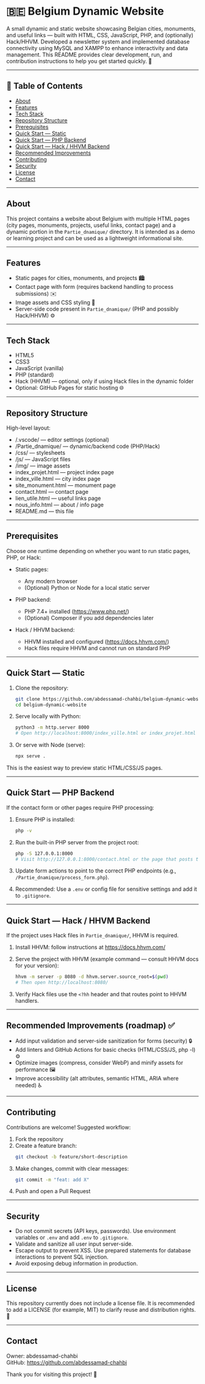 # 🇧🇪 Belgium Dynamic Website

A small dynamic and static website showcasing Belgian cities, monuments, and useful links — built with HTML, CSS, JavaScript, PHP, and (optionally) Hack/HHVM.
Developed a newsletter system and implemented database connectivity using MySQL and XAMPP to enhance interactivity and data management.
This README provides clear development, run, and contribution instructions to help you get started quickly. 🚀

---

## 📌 Table of Contents

- [About](#about)
- [Features](#features)
- [Tech Stack](#tech-stack)
- [Repository Structure](#repository-structure)
- [Prerequisites](#prerequisites)
- [Quick Start — Static](#quick-start---static)
- [Quick Start — PHP Backend](#quick-start---php-backend)
- [Quick Start — Hack / HHVM Backend](#quick-start---hack--hhvm-backend)
- [Recommended Improvements](#recommended-improvements)
- [Contributing](#contributing)
- [Security](#security)
- [License](#license)
- [Contact](#contact)

---

## About

This project contains a website about Belgium with multiple HTML pages (city pages, monuments, projects, useful links, contact page) and a dynamic portion in the `Partie_dnamique/` directory. It is intended as a demo or learning project and can be used as a lightweight informational site.

---

## Features

- Static pages for cities, monuments, and projects 🏙️  
- Contact page with form (requires backend handling to process submissions) ✉️  
- Image assets and CSS styling 🎨  
- Server-side code present in `Partie_dnamique/` (PHP and possibly Hack/HHVM) ⚙️

---

## Tech Stack

- HTML5  
- CSS3  
- JavaScript (vanilla)  
- PHP (standard)  
- Hack (HHVM) — optional, only if using Hack files in the dynamic folder  
- Optional: GitHub Pages for static hosting 🌐

---

## Repository Structure

High-level layout:

- /.vscode/ — editor settings (optional)  
- /Partie_dnamique/ — dynamic/backend code (PHP/Hack)  
- /css/ — stylesheets  
- /js/ — JavaScript files  
- /img/ — image assets  
- index_projet.html — project index page  
- index_ville.html — city index page  
- site_monument.html — monument page  
- contact.html — contact page  
- lien_utile.html — useful links page  
- nous_info.html — about / info page  
- README.md — this file

---

## Prerequisites

Choose one runtime depending on whether you want to run static pages, PHP, or Hack:

- Static pages:
  - Any modern browser
  - (Optional) Python or Node for a local static server

- PHP backend:
  - PHP 7.4+ installed (https://www.php.net/)
  - (Optional) Composer if you add dependencies later

- Hack / HHVM backend:
  - HHVM installed and configured (https://docs.hhvm.com/)
  - Hack files require HHVM and cannot run on standard PHP

---

## Quick Start — Static

1. Clone the repository:
   ```bash
   git clone https://github.com/abdessamad-chahbi/belgium-dynamic-website.git
   cd belgium-dynamic-website
   ```

2. Serve locally with Python:
   ```bash
   python3 -m http.server 8000
   # Open http://localhost:8000/index_ville.html or index_projet.html
   ```

3. Or serve with Node (serve):
   ```bash
   npx serve .
   ```

This is the easiest way to preview static HTML/CSS/JS pages.

---

## Quick Start — PHP Backend

If the contact form or other pages require PHP processing:

1. Ensure PHP is installed:
   ```bash
   php -v
   ```

2. Run the built-in PHP server from the project root:
   ```bash
   php -S 127.0.0.1:8000
   # Visit http://127.0.0.1:8000/contact.html or the page that posts to PHP handlers
   ```

3. Update form actions to point to the correct PHP endpoints (e.g., `/Partie_dnamique/process_form.php`).

4. Recommended: Use a `.env` or config file for sensitive settings and add it to `.gitignore`.

---

## Quick Start — Hack / HHVM Backend

If the project uses Hack files in `Partie_dnamique/`, HHVM is required.

1. Install HHVM: follow instructions at https://docs.hhvm.com/  
2. Serve the project with HHVM (example command — consult HHVM docs for your version):
   ```bash
   hhvm -m server -p 8080 -d hhvm.server.source_root=$(pwd)
   # Then open http://localhost:8080/
   ```

3. Verify Hack files use the `<?hh` header and that routes point to HHVM handlers.

---

## Recommended Improvements (roadmap) ✅

- Add input validation and server-side sanitization for forms (security) 🔒  
- Add linters and GitHub Actions for basic checks (HTML/CSS/JS, php -l) ⚙️  
- Optimize images (compress, consider WebP) and minify assets for performance 🖼️  
- Improve accessibility (alt attributes, semantic HTML, ARIA where needed) ♿

---

## Contributing

Contributions are welcome! Suggested workflow:

1. Fork the repository  
2. Create a feature branch:
   ```bash
   git checkout -b feature/short-description
   ```
3. Make changes, commit with clear messages:
   ```bash
   git commit -m "feat: add X"
   ```
4. Push and open a Pull Request
---

## Security

- Do not commit secrets (API keys, passwords). Use environment variables or `.env` and add `.env` to `.gitignore`.  
- Validate and sanitize all user input server-side.  
- Escape output to prevent XSS. Use prepared statements for database interactions to prevent SQL injection.  
- Avoid exposing debug information in production.

---

## License

This repository currently does not include a license file. It is recommended to add a LICENSE (for example, MIT) to clarify reuse and distribution rights. 📜

---

## Contact

Owner: abdessamad-chahbi  
GitHub: https://github.com/abdessamad-chahbi

Thank you for visiting this project! 🙌
